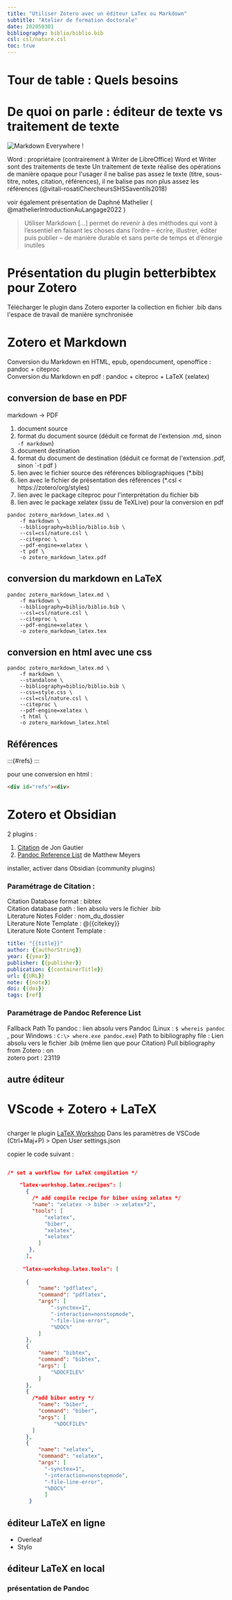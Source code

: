 ```yaml
---
title: "Utiliser Zotero avec un éditeur LaTex ou Markdown"
subtitle: "Atelier de formation doctorale"
date: 202050301
bibliography: biblio/biblio.bib
csl: csl/nature.csl
toc: true 
---
```


# Tour de table : Quels besoins 

# De quoi on parle : éditeur de texte vs traitement de texte 

![Markdown Everywhere !](images/markdown-everywhere.png)

Word : propriétaire (contrairement à Writer de LibreOffice)
Word et Writer sont des traitements de texte
Un traitement de texte réalise des opérations de manière opaque pour l'usager
il ne balise pas assez le texte (titre, sous-titre, notes, citation, références), il ne balise pas non plus assez les références
(@vitali-rosatiChercheursSHSSaventils2018)   

voir également présentation de Daphné Mathelier ( @mathelierIntroductionAuLangage2022 )

> Utiliser Markdown \[...\] permet de revenir à des méthodes qui vont à l’essentiel en
faisant les choses dans l’ordre – écrire, illustrer, éditer puis publier – de manière
durable et sans perte de temps et d’énergie inutiles

# Présentation du plugin betterbibtex pour Zotero 

Télécharger le plugin dans Zotero
exporter la collection en fichier .bib dans l'espace de travail de manière synchronisée 

# Zotero et Markdown 

Conversion du Markdown en HTML, epub, opendocument, openoffice : pandoc + citeproc  
Conversion du Markdown en pdf : pandoc + citeproc + LaTeX (xelatex)  

## conversion de base en PDF 

markdown -> PDF  

1.  document source   
2.  format du document source (déduit ce format de l'extension .md, sinon `-f markdown`)  
3.  document destination  
4.  format du document de destination (déduit ce format de l'extension .pdf, sinon `-t pdf )  
5.  lien avec le fichier source des références bibliographiques (*.bib)  
6.  lien avec le fichier de présentation des références (*.csl < https://zotero/org/styles)  
7.  lien avec le package citeproc pour l'interprétation du fichier bib   
8.  lien avec le package xelatex (issu de TeXLive) pour la conversion en pdf   

```shell
pandoc zotero_markdown_latex.md \
    -f markdown \
    --bibliography=biblio/biblio.bib \
    --csl=csl/nature.csl \
    --citeproc \
    --pdf-engine=xelatex \
    -t pdf \
    -o zotero_markdown_latex.pdf
```

## conversion du markdown en LaTeX 

```shell
pandoc zotero_markdown_latex.md \
    -f markdown \
    --bibliography=biblio/biblio.bib \
    --csl=csl/nature.csl \
    --citeproc \
    --pdf-engine=xelatex \
    -o zotero_markdown_latex.tex
```

## conversion en html avec une css 

```shell
pandoc zotero_markdown_latex.md \
    -f markdown \
    --standalone \
    --bibliography=biblio/biblio.bib \
    --css=style.css \
    --csl=csl/nature.csl \
    --citeproc \
    --pdf-engine=xelatex \
    -t html \
    -o zotero_markdown_latex.html
```

## Références

:::{#refs}
:::

pour une conversion en html : 

```html
<div id="refs"><div>
```
<div id="refs"><div>


# Zotero et Obsidian

2 plugins : 

1. [Citation](https://github.com/hans/obsidian-citation-plugin) de Jon Gautier
2. [Pandoc Reference List](https://github.com/mgmeyers/obsidian-pandoc-reference-list) de Matthew Meyers

installer, activer dans Obsidian (community plugins) 

### Paramétrage de Citation : 

Citation Database format : bibtex  
Citation database path : lien absolu vers le fichier .bib  
Literature Notes Folder : nom_du_dossier  
Literature Note Template : @{{citekey}}  
Literature Note Content Template :   

```yaml
title: "{{title}}"
author: {{authorString}}
year: {{year}}
publisher: {{publisher}}
publication: {{containerTitle}}
url: {{URL}}
note: {{note}}
doi: {{doi}}
tags: [ref]
```
### Paramétrage de Pandoc Reference List  

Fallback Path To pandoc : lien absolu vers Pandoc (Linux : ```$ whereis pandoc``` , pour Windows : ```C:\> where.exe pandoc.exe```)
Path to bibliography file : Lien absolu vers le fichier .bib (même lien que pour Citation)
Pull bibliography from Zotero : on  
zotero port : 23119  




## autre éditeur 

# VScode + Zotero + LaTeX 

## 

charger le plugin [LaTeX Workshop](https://marketplace.visualstudio.com/items?itemName=James-Yu.latex-workshop)
Dans les paramètres de VSCode (Ctrl+Maj+P) > Open User settings.json

copier le code suivant : 

```json 

/* set a workflow for LaTeX compilation */

    "latex-workshop.latex.recipes": [
      { 
        /* add compile recipe for biber using xelatex */
        "name": "xelatex -> biber -> xelatex*2",
        "tools": [
            "xelatex",
            "biber",
            "xelatex",
            "xelatex"
          ]
       },      
      ],
    
     "latex-workshop.latex.tools": [
        
      {
          "name": "pdflatex",
          "command": "pdflatex",
          "args": [
              "-synctex=1",
              "-interaction=nonstopmode",
              "-file-line-error",
              "%DOC%"
          ]
      },
      {
          "name": "bibtex",
          "command": "bibtex",
          "args": [
              "%DOCFILE%"
          ]
      },
      {
        /*add biber entry */
          "name": "biber",
          "command": "biber",
          "args": [
               "%DOCFILE%"
        ]
      },
      {
          "name": "xelatex",
          "command": "xelatex",
          "args": [
            "-synctex=1",
            "-interaction=nonstopmode",
            "-file-line-error",
            "%DOC%"
            ]
       }
```



## éditeur LaTeX en ligne 

- Overleaf
- Stylo 

## éditeur LaTeX en local 

### présentation de Pandoc 

